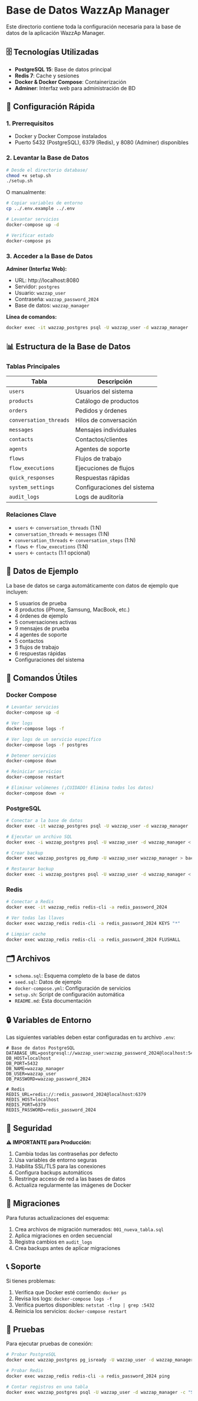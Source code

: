 # Base de Datos WazzAp Manager

Este directorio contiene toda la configuración necesaria para la base de datos de la aplicación WazzAp Manager.

## 🗄️ Tecnologías Utilizadas

- **PostgreSQL 15**: Base de datos principal
- **Redis 7**: Cache y sesiones
- **Docker & Docker Compose**: Containerización
- **Adminer**: Interfaz web para administración de BD

## 🚀 Configuración Rápida

### 1. Prerrequisitos

- Docker y Docker Compose instalados
- Puerto 5432 (PostgreSQL), 6379 (Redis), y 8080 (Adminer) disponibles

### 2. Levantar la Base de Datos

```bash
# Desde el directorio database/
chmod +x setup.sh
./setup.sh
```

O manualmente:

```bash
# Copiar variables de entorno
cp ../.env.example ../.env

# Levantar servicios
docker-compose up -d

# Verificar estado
docker-compose ps
```

### 3. Acceder a la Base de Datos

**Adminer (Interfaz Web):**
- URL: http://localhost:8080
- Servidor: `postgres`
- Usuario: `wazzap_user`
- Contraseña: `wazzap_password_2024`
- Base de datos: `wazzap_manager`

**Línea de comandos:**
```bash
docker exec -it wazzap_postgres psql -U wazzap_user -d wazzap_manager
```

## 📊 Estructura de la Base de Datos

### Tablas Principales

| Tabla | Descripción |
|-------|-------------|
| `users` | Usuarios del sistema |
| `products` | Catálogo de productos |
| `orders` | Pedidos y órdenes |
| `conversation_threads` | Hilos de conversación |
| `messages` | Mensajes individuales |
| `contacts` | Contactos/clientes |
| `agents` | Agentes de soporte |
| `flows` | Flujos de trabajo |
| `flow_executions` | Ejecuciones de flujos |
| `quick_responses` | Respuestas rápidas |
| `system_settings` | Configuraciones del sistema |
| `audit_logs` | Logs de auditoría |

### Relaciones Clave

- `users` ← `conversation_threads` (1:N)
- `conversation_threads` ← `messages` (1:N)
- `conversation_threads` ← `conversation_steps` (1:N)
- `flows` ← `flow_executions` (1:N)
- `users` ← `contacts` (1:1 opcional)

## 📝 Datos de Ejemplo

La base de datos se carga automáticamente con datos de ejemplo que incluyen:

- 5 usuarios de prueba
- 8 productos (iPhone, Samsung, MacBook, etc.)
- 4 órdenes de ejemplo
- 5 conversaciones activas
- 9 mensajes de prueba
- 4 agentes de soporte
- 5 contactos
- 3 flujos de trabajo
- 6 respuestas rápidas
- Configuraciones del sistema

## 🔧 Comandos Útiles

### Docker Compose

```bash
# Levantar servicios
docker-compose up -d

# Ver logs
docker-compose logs -f

# Ver logs de un servicio específico
docker-compose logs -f postgres

# Detener servicios
docker-compose down

# Reiniciar servicios
docker-compose restart

# Eliminar volúmenes (¡CUIDADO! Elimina todos los datos)
docker-compose down -v
```

### PostgreSQL

```bash
# Conectar a la base de datos
docker exec -it wazzap_postgres psql -U wazzap_user -d wazzap_manager

# Ejecutar un archivo SQL
docker exec -i wazzap_postgres psql -U wazzap_user -d wazzap_manager < archivo.sql

# Crear backup
docker exec wazzap_postgres pg_dump -U wazzap_user wazzap_manager > backup.sql

# Restaurar backup
docker exec -i wazzap_postgres psql -U wazzap_user -d wazzap_manager < backup.sql
```

### Redis

```bash
# Conectar a Redis
docker exec -it wazzap_redis redis-cli -a redis_password_2024

# Ver todas las llaves
docker exec wazzap_redis redis-cli -a redis_password_2024 KEYS "*"

# Limpiar cache
docker exec wazzap_redis redis-cli -a redis_password_2024 FLUSHALL
```

## 🗂️ Archivos

- `schema.sql`: Esquema completo de la base de datos
- `seed.sql`: Datos de ejemplo
- `docker-compose.yml`: Configuración de servicios
- `setup.sh`: Script de configuración automática
- `README.md`: Esta documentación

## 🔒 Variables de Entorno

Las siguientes variables deben estar configuradas en tu archivo `.env`:

```env
# Base de datos PostgreSQL
DATABASE_URL=postgresql://wazzap_user:wazzap_password_2024@localhost:5432/wazzap_manager
DB_HOST=localhost
DB_PORT=5432
DB_NAME=wazzap_manager
DB_USER=wazzap_user
DB_PASSWORD=wazzap_password_2024

# Redis
REDIS_URL=redis://:redis_password_2024@localhost:6379
REDIS_HOST=localhost
REDIS_PORT=6379
REDIS_PASSWORD=redis_password_2024
```

## 🚨 Seguridad

**⚠️ IMPORTANTE para Producción:**

1. Cambia todas las contraseñas por defecto
2. Usa variables de entorno seguras
3. Habilita SSL/TLS para las conexiones
4. Configura backups automáticos
5. Restringe acceso de red a las bases de datos
6. Actualiza regularmente las imágenes de Docker

## 🔄 Migraciones

Para futuras actualizaciones del esquema:

1. Crea archivos de migración numerados: `001_nueva_tabla.sql`
2. Aplica migraciones en orden secuencial
3. Registra cambios en `audit_logs`
4. Crea backups antes de aplicar migraciones

## 📞 Soporte

Si tienes problemas:

1. Verifica que Docker esté corriendo: `docker ps`
2. Revisa los logs: `docker-compose logs -f`
3. Verifica puertos disponibles: `netstat -tlnp | grep :5432`
4. Reinicia los servicios: `docker-compose restart`

## 🧪 Pruebas

Para ejecutar pruebas de conexión:

```bash
# Probar PostgreSQL
docker exec wazzap_postgres pg_isready -U wazzap_user -d wazzap_manager

# Probar Redis
docker exec wazzap_redis redis-cli -a redis_password_2024 ping

# Contar registros en una tabla
docker exec wazzap_postgres psql -U wazzap_user -d wazzap_manager -c "SELECT COUNT(*) FROM users;"
```